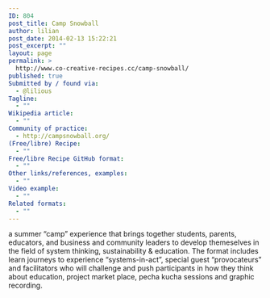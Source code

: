 ```yaml
---
ID: 804
post_title: Camp Snowball
author: lilian
post_date: 2014-02-13 15:22:21
post_excerpt: ""
layout: page
permalink: >
  http://www.co-creative-recipes.cc/camp-snowball/
published: true
Submitted by / found via:
  - @lilious
Tagline:
  - ""
Wikipedia article:
  - ""
Community of practice:
  - http://campsnowball.org/
(Free/libre) Recipe:
  - ""
Free/libre Recipe GitHub format:
  - ""
Other links/references, examples:
  - ""
Video example:
  - ""
Related formats:
  - ""
---
```

a summer “camp” experience that brings together students, parents, educators, and business and community leaders to develop themeselves in the field of system thinking, sustainability & education. The format includes learn journeys to experience “systems-in-act”, special guest “provocateurs” and facilitators who will challenge and push participants in how they think about education, project market place, pecha kucha sessions and graphic recording.